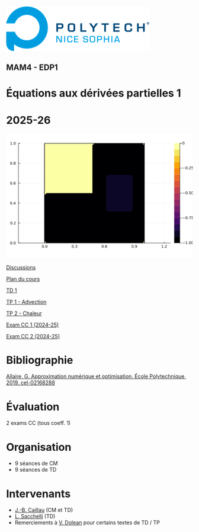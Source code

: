 ![PNS](logo-pns.png)
## MAM4 - EDP1
# Équations aux dérivées partielles 1
# 2025-26

![](heat.gif)

[Discussions](https://github.com/pns-mam/edp1/discussions/1)

[Plan du cours](cm/cm.md)

[TD 1](td1/td1.pdf)

[TP 1 - Advection](tp1/tp1.md)

[TP 2 - Chaleur](tp2/tp2.md)

[Exam CC 1 (2024-25)](exam-cc1-old/exam-cc1-corr.pdf)

[Exam CC 2 (2024-25)](exam-cc2-old/exam-cc2.pdf)

# Bibliographie
[Allaire, G. Approximation numérique et optimisation. École Polytechnique, 2019. cel-02168288](https://hal.science/cel-02168288/document)

# Évaluation
2 exams CC (tous coeff. 1)

# Organisation
- 9 séances de CM
- 9 séances de TD

# Intervenants
- [J.-B. Caillau](mailto:jean-baptiste.caillau@univ-cotedazur.fr) (CM et TD)
- [L. Sacchelli](mailto:ludovic.sacchelli@univ-cotedazur.fr) (TD)
- Remerciements à [V. Dolean](http://www.victoritadolean.com) pour certains textes de TD / TP